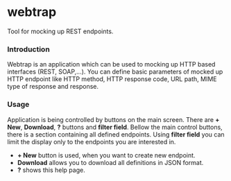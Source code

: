 # webtrap

Tool for mocking up REST endpoints.

### Introduction

Webtrap is an application which can be used to mocking up HTTP based interfaces
(REST, SOAP,...). You can define basic parameters of mocked up HTTP endpoint like
HTTP method, HTTP response code, URL path, MIME type of response and response.

### Usage

Application is being controlled by buttons on the main screen. There are **+ New**, **Download**, **?** buttons and **filter field**. Bellow the main control buttons, there is a section containing all defined endpoints. Using **filter field** you can limit the display only to the endpoints you are interested in.

* **+ New** button is used, when you want to create new endpoint.
* **Download** allows you to download all definitions in JSON format.
* **?** shows this help page.